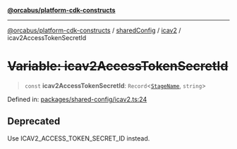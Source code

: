 [**@orcabus/platform-cdk-constructs**](../../../../../../README.md)

***

[@orcabus/platform-cdk-constructs](../../../../../../README.md) / [sharedConfig](../../../README.md) / [icav2](../README.md) / icav2AccessTokenSecretId

# ~~Variable: icav2AccessTokenSecretId~~

> `const` **icav2AccessTokenSecretId**: `Record`\<[`StageName`](../../account/type-aliases/StageName.md), `string`\>

Defined in: [packages/shared-config/icav2.ts:24](https://github.com/OrcaBus/platform-cdk-constructs/blob/main/packages/shared-config/icav2.ts#L24)

## Deprecated

Use ICAV2_ACCESS_TOKEN_SECRET_ID instead.
